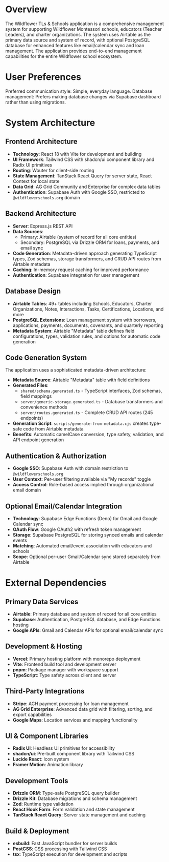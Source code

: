 # Overview

The Wildflower TLs & Schools application is a comprehensive management system for supporting Wildflower Montessori schools, educators (Teacher Leaders), and charter organizations. The system uses Airtable as the primary data source and system of record, with optional PostgreSQL database for enhanced features like email/calendar sync and loan management. The application provides end-to-end management capabilities for the entire Wildflower school ecosystem.

# User Preferences

Preferred communication style: Simple, everyday language.
Database management: Prefers making database changes via Supabase dashboard rather than using migrations.

# System Architecture

## Frontend Architecture
- **Technology**: React 18 with Vite for development and building
- **UI Framework**: Tailwind CSS with shadcn/ui component library and Radix UI primitives
- **Routing**: Wouter for client-side routing
- **State Management**: TanStack React Query for server state, React Context for local state
- **Data Grid**: AG Grid Community and Enterprise for complex data tables
- **Authentication**: Supabase Auth with Google SSO, restricted to `@wildflowerschools.org` domain

## Backend Architecture
- **Server**: Express.js REST API
- **Data Sources**: 
  - Primary: Airtable (system of record for all core entities)
  - Secondary: PostgreSQL via Drizzle ORM for loans, payments, and email sync
- **Code Generation**: Metadata-driven approach generating TypeScript types, Zod schemas, storage transformers, and CRUD API routes from Airtable metadata
- **Caching**: In-memory request caching for improved performance
- **Authentication**: Supabase integration for user management

## Database Design
- **Airtable Tables**: 49+ tables including Schools, Educators, Charter Organizations, Notes, Interactions, Tasks, Certifications, Locations, and more
- **PostgreSQL Extensions**: Loan management system with borrowers, applications, payments, documents, covenants, and quarterly reporting
- **Metadata System**: Airtable "Metadata" table defines field configurations, types, validation rules, and options for automatic code generation

## Code Generation System
The application uses a sophisticated metadata-driven architecture:
- **Metadata Source**: Airtable "Metadata" table with field definitions
- **Generated Files**: 
  - `shared/schema.generated.ts` - TypeScript interfaces, Zod schemas, field mappings
  - `server/generic-storage.generated.ts` - Database transformers and convenience methods
  - `server/routes.generated.ts` - Complete CRUD API routes (245 endpoints)
- **Generation Script**: `scripts/generate-from-metadata.cjs` creates type-safe code from Airtable metadata
- **Benefits**: Automatic camelCase conversion, type safety, validation, and API endpoint generation

## Authentication & Authorization
- **Google SSO**: Supabase Auth with domain restriction to `@wildflowerschools.org`
- **User Context**: Per-user filtering available via "My records" toggle
- **Access Control**: Role-based access implied through organizational email domain

## Optional Email/Calendar Integration
- **Technology**: Supabase Edge Functions (Deno) for Gmail and Google Calendar sync
- **OAuth Flow**: Google OAuth2 with refresh token management
- **Storage**: Supabase PostgreSQL for storing synced emails and calendar events
- **Matching**: Automated email/event association with educators and schools
- **Scope**: Optional per-user Gmail/Calendar sync stored separately from Airtable

# External Dependencies

## Primary Data Services
- **Airtable**: Primary database and system of record for all core entities
- **Supabase**: Authentication, PostgreSQL database, and Edge Functions hosting
- **Google APIs**: Gmail and Calendar APIs for optional email/calendar sync

## Development & Hosting
- **Vercel**: Primary hosting platform with monorepo deployment
- **Vite**: Frontend build tool and development server
- **pnpm**: Package manager with workspace support
- **TypeScript**: Type safety across client and server

## Third-Party Integrations
- **Stripe**: ACH payment processing for loan management
- **AG Grid Enterprise**: Advanced data grid with filtering, sorting, and export capabilities
- **Google Maps**: Location services and mapping functionality

## UI & Component Libraries
- **Radix UI**: Headless UI primitives for accessibility
- **shadcn/ui**: Pre-built component library with Tailwind CSS
- **Lucide React**: Icon system
- **Framer Motion**: Animation library

## Development Tools
- **Drizzle ORM**: Type-safe PostgreSQL query builder
- **Drizzle Kit**: Database migrations and schema management  
- **Zod**: Runtime type validation
- **React Hook Form**: Form validation and state management
- **TanStack React Query**: Server state management and caching

## Build & Deployment
- **esbuild**: Fast JavaScript bundler for server builds
- **PostCSS**: CSS processing with Tailwind CSS
- **tsx**: TypeScript execution for development and scripts